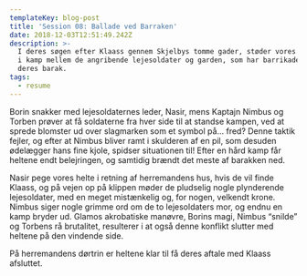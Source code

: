 ```yaml
---
templateKey: blog-post
title: 'Session 08: Ballade ved Barraken'
date: 2018-12-03T12:51:49.242Z
description: >-
  I deres søgen efter Klaass gennem Skjelbys tomme gader, støder vores helte ind
  i kamp mellem de angribende lejesoldater og garden, som har barrikaderet sig i
  deres barak.
tags:
  - resume
---
```

Borin snakker med lejesoldaternes leder, Nasir, mens Kaptajn Nimbus og Torben prøver at få soldaterne fra hver side til at standse kampen, ved at sprede blomster ud over slagmarken som et symbol på… fred? Denne taktik fejler, og efter at Nimbus bliver ramt i skulderen af en pil, som desuden ødelægger hans fine kjole, spidser situationen til! Efter en hård kamp får heltene endt belejringen, og samtidig brændt det meste af barakken ned.

Nasir pege vores helte i retning af herremandens hus, hvis de vil finde Klaass, og på vejen op på klippen møder de pludselig nogle plynderende lejesoldater, med en meget mistænkelig og, for nogen, velkendt krone. Nimbus siger nogle grimme ord om de to lejesoldaters mor, og endnu en kamp bryder ud. Glamos akrobatiske manøvre, Borins magi, Nimbus “snilde” og Torbens rå brutalitet, resulterer i at også denne konflikt slutter med heltene på den vindende side.

På herremandens dørtrin er heltene klar til få deres aftale med Klaass afsluttet.
